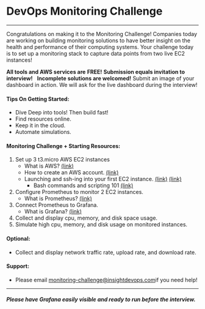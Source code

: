 # DevOps Monitoring Challenge
------

Congratulations on making it to the Monitoring Challenge! Companies today are working on building monitoring
solutions to have better insight on the health and performance of their computing systems. Your challenge
today is to set up a monitoring stack to capture data points from two live EC2 instances! ​ 

**All tools and AWS services are** ​ **FREE!**
**Submission equals invitation to interview!** ​ ​ **Incomplete solutions are welcomed!**
Submit an image of your dashboard in action. We will ask for the live dashboard during the interview!

#### Tips On Getting Started:

* Dive Deep into tools! Then build fast!
* Find resources online.
* Keep it in the cloud.
* Automate simulations.

#### Monitoring Challenge + Starting Resources:

1. Set up 3 t3.micro AWS EC2 instances
    * What is AWS? [(link)](https://youtu.be/qcY-uiEHhn0)
    * How to create an AWS account. [(link)](https://aws.amazon.com/premiumsupport/knowledge-center/create-and-activate-aws-account/)
    * Launching and ssh-ing into your first EC2 instance. [(link)](https://docs.aws.amazon.com/quickstarts/latest/vmlaunch/step-1-launch-instance.html) [(link)](https://youtu.be/BCM9aaaWvR0)
         * Bash commands and scripting 101 [(link)](https://linuxconfig.org/bash-scripting-tutorial-for-beginners)
2. Configure Prometheus to monitor 2 EC2 instances.
    * What is Prometheus? [(link)](https://prometheus.io/docs/introduction/overview/)
3. Connect Prometheus to Grafana.
    * What is Grafana? [(link)](https://grafana.com/grafana/)
4. Collect and display cpu, memory, and disk space usage.
5. Simulate high cpu, memory, and disk usage on monitored instances.

#### Optional:
*  Collect and display network traffic rate, upload rate, and download rate.

#### Support:

* Please email ​monitoring-challenge@insightdevops.com​ if you need help!

---------

##### Please have Grafana easily visible and ready to run before the interview.



